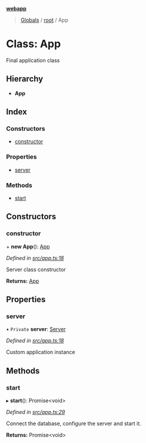 **[webapp](../README.md)**

> [Globals](../globals.md) / [root](../modules/root.md) / App

# Class: App

Final application class

## Hierarchy

* **App**

## Index

### Constructors

* [constructor](root.app.md#constructor)

### Properties

* [server](root.app.md#server)

### Methods

* [start](root.app.md#start)

## Constructors

### constructor

\+ **new App**(): [App](root.app.md)

*Defined in [src/app.ts:18](https://github.com/BESTUPC/voting-web-app/blob/3f5c425/src/app.ts#L18)*

Server class constructor

**Returns:** [App](root.app.md)

## Properties

### server

• `Private` **server**: [Server](providers.server.md)

*Defined in [src/app.ts:18](https://github.com/BESTUPC/voting-web-app/blob/3f5c425/src/app.ts#L18)*

Custom application instance

## Methods

### start

▸ **start**(): Promise<void\>

*Defined in [src/app.ts:29](https://github.com/BESTUPC/voting-web-app/blob/3f5c425/src/app.ts#L29)*

Connect the database, configure the server and start it.

**Returns:** Promise<void\>

